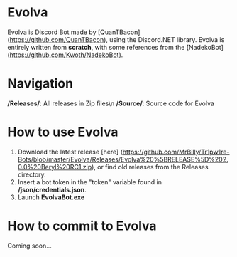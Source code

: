 # Evolva

Evolva is Discord Bot made by [QuanTBacon] (https://github.com/QuanTBacon), using the Discord.NET library.
Evolva is entirely written from **scratch**, with some references from the [NadekoBot] (https://github.com/Kwoth/NadekoBot).

# Navigation
**/Releases/**: All releases in Zip files\n
**/Source/**: Source code for Evolva

# How to use Evolva
1. Download the latest release [here] (https://github.com/MrBilly/Tr1pw1re-Bots/blob/master/Evolva/Releases/Evolva%20%5BRELEASE%5D%202.0.0%20Beryl%20RC1.zip), or find old releases from the Releases directory.
2. Insert a bot token in the "token" variable found in **/json/credentials.json**.
3. Launch **EvolvaBot.exe**

# How to commit to Evolva
Coming soon...
